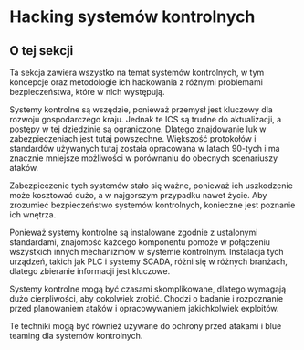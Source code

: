 # Hacking systemów kontrolnych

## O tej sekcji

Ta sekcja zawiera wszystko na temat systemów kontrolnych, w tym koncepcje oraz metodologie ich hackowania z różnymi problemami bezpieczeństwa, które w nich występują.

Systemy kontrolne są wszędzie, ponieważ przemysł jest kluczowy dla rozwoju gospodarczego kraju. Jednak te ICS są trudne do aktualizacji, a postępy w tej dziedzinie są ograniczone. Dlatego znajdowanie luk w zabezpieczeniach jest tutaj powszechne. Większość protokołów i standardów używanych tutaj została opracowana w latach 90-tych i ma znacznie mniejsze możliwości w porównaniu do obecnych scenariuszy ataków.

Zabezpieczenie tych systemów stało się ważne, ponieważ ich uszkodzenie może kosztować dużo, a w najgorszym przypadku nawet życie. Aby zrozumieć bezpieczeństwo systemów kontrolnych, konieczne jest poznanie ich wnętrza.

Ponieważ systemy kontrolne są instalowane zgodnie z ustalonymi standardami, znajomość każdego komponentu pomoże w połączeniu wszystkich innych mechanizmów w systemie kontrolnym. Instalacja tych urządzeń, takich jak PLC i systemy SCADA, różni się w różnych branżach, dlatego zbieranie informacji jest kluczowe.

Systemy kontrolne mogą być czasami skomplikowane, dlatego wymagają dużo cierpliwości, aby cokolwiek zrobić. Chodzi o badanie i rozpoznanie przed planowaniem ataków i opracowywaniem jakichkolwiek exploitów.

Te techniki mogą być również używane do ochrony przed atakami i blue teaming dla systemów kontrolnych.
